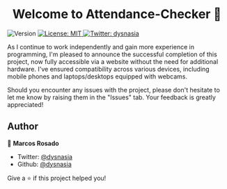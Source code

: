 <h1 align="center">Welcome to Attendance-Checker 👋</h1>
<p>
  <img alt="Version" src="https://img.shields.io/badge/version-1.0-blue.svg?cacheSeconds=2592000" />
  <a href="#" target="_blank">
    <img alt="License: MIT" src="https://img.shields.io/badge/License-MIT-yellow.svg" />
  </a>
  <a href="https://twitter.com/dysnasia" target="_blank">
    <img alt="Twitter: dysnasia" src="https://img.shields.io/twitter/follow/dysnasia.svg?style=social" />
  </a>
</p>

As I continue to work independently and gain more experience in programming, I'm pleased to announce the successful completion of this project, now fully accessible via a website without the need for additional hardware. I've ensured compatibility across various devices, including mobile phones and laptops/desktops equipped with webcams.

Should you encounter any issues with the project, please don't hesitate to let me know by raising them in the "Issues" tab. Your feedback is greatly appreciated!

## Author

👤 **Marcos Rosado**

* Twitter: [@dysnasia](https://twitter.com/dysnasia)
* Github: [@dysnasia](https://github.com/dysnasia)

Give a ⭐️ if this project helped you!
